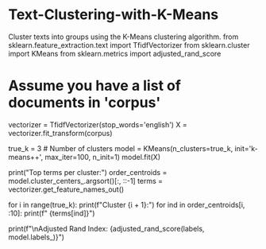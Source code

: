 # Text-Clustering-with-K-Means
Cluster texts into groups using the K-Means clustering algorithm.
from sklearn.feature_extraction.text import TfidfVectorizer
from sklearn.cluster import KMeans
from sklearn.metrics import adjusted_rand_score

# Assume you have a list of documents in 'corpus'

vectorizer = TfidfVectorizer(stop_words='english')
X = vectorizer.fit_transform(corpus)

true_k = 3  # Number of clusters
model = KMeans(n_clusters=true_k, init='k-means++', max_iter=100, n_init=1)
model.fit(X)

print("Top terms per cluster:")
order_centroids = model.cluster_centers_.argsort()[:, ::-1]
terms = vectorizer.get_feature_names_out()

for i in range(true_k):
    print(f"Cluster {i + 1}:")
    for ind in order_centroids[i, :10]:
        print(f"  {terms[ind]}")

print(f"\nAdjusted Rand Index: {adjusted_rand_score(labels, model.labels_)}")
